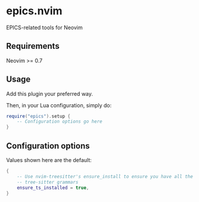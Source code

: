 # epics.nvim

EPICS-related tools for Neovim

## Requirements

Neovim >= 0.7

## Usage

Add this plugin your preferred way.

Then, in your Lua configuration, simply do:

```lua
require("epics").setup {
	-- Configuration options go here
}
```

## Configuration options

Values shown here are the default:

```lua
{
	-- Use nvim-treesitter's ensure_install to ensure you have all the required
	-- tree-sitter grammars
	ensure_ts_installed = true,
}
```
